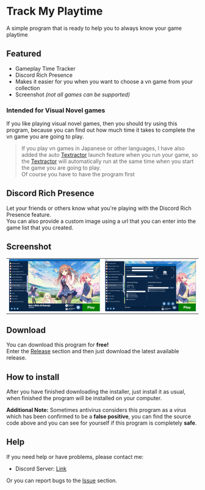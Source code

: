 
# Track My Playtime

A simple program that is ready to help you to always know your game playtime

## Featured
- Gameplay Time Tracker
- Discord Rich Presence
- Makes it easier for you when you want to choose a vn game from your collection
- Screenshot _(not all games can be supported)_

### Intended for Visual Novel games
If you like playing visual novel games, then you should try using this program, because you can find out how much time it takes to complete the vn game you are going to play.


> If you play vn games in Japanese or other languages, I have also added the auto [Textractor](https://github.com/Artikash/Textractor) launch feature when you run your game, so the [Textractor](https://github.com/Artikash/Textractor) will automatically run at the same time when you start the game you are going to play. <br>
> Of course you have to have the program first

## Discord Rich Presence
Let your friends or others know what you're playing with the Discord Rich Presence feature. <br>
You can also provide a custom image using a url that you can enter into the game list that you created.

## Screenshot
<table>
  <tr>
    <td><img src="./Screenshot/ss1.png" alt="ss1" width="500"/></td>
    <td><img src="./Screenshot/ss2.png" alt="ss2" width="500"/></td>
  </tr>
</table>

## Download
You can download this program for **free!** <br>
Enter the [Release](https://github.com/KidiXDev/TrackMyPlaytime/releases) section and then just download the latest available release.

## How to install
After you have finished downloading the installer, just install it as usual, when finished the program will be installed on your computer. <br>

**Additional Note:** Sometimes antivirus considers this program as a _virus_ which has been confirmed to be a **false positive**, you can find the source code above and you can see for yourself if this program is completely **safe**.

## Help
If you need help or have problems, please contact me:
- Discord Server: [Link](https://discord.gg/xWPBs55DUc)

Or you can report bugs to the [Issue](https://github.com/KidiXDev/TrackMyPlaytime/issues) section.
